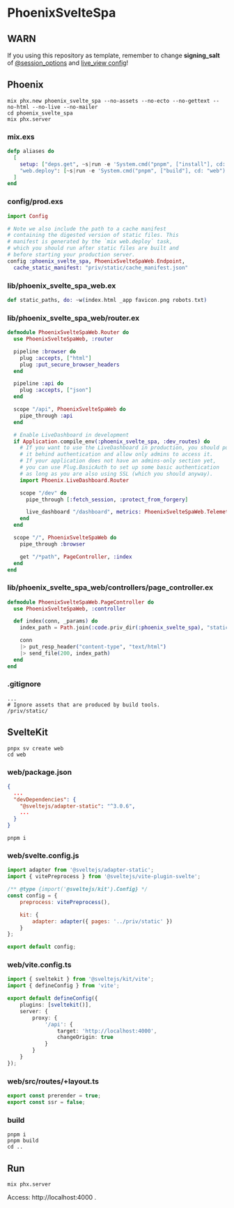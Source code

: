 # PhoenixSvelteSpa

## WARN

If you using this repository as template, remember to change **signing_salt** of [@session_options](blob/master/lib/phoenix_svelte_spa_web/endpoint.ex#L10) and [live_view config](blob/master/config/config.exs#L22)!

## Phoenix

```shell
mix phx.new phoenix_svelte_spa --no-assets --no-ecto --no-gettext --no-html --no-live --no-mailer
cd phoenix_svelte_spa
mix phx.server
```

### mix.exs

```elixir
defp aliases do
  [
    setup: ["deps.get", ~s|run -e 'System.cmd("pnpm", ["install"], cd: "web")'|],
    "web.deploy": [~s|run -e 'System.cmd("pnpm", ["build"], cd: "web")'|]
  ]
end
```

### config/prod.exs

```elixir
import Config

# Note we also include the path to a cache manifest
# containing the digested version of static files. This
# manifest is generated by the `mix web.deploy` task,
# which you should run after static files are built and
# before starting your production server.
config :phoenix_svelte_spa, PhoenixSvelteSpaWeb.Endpoint,
  cache_static_manifest: "priv/static/cache_manifest.json"
```

### lib/phoenix_svelte_spa_web.ex

```elixir
def static_paths, do: ~w(index.html _app favicon.png robots.txt)
```

### lib/phoenix_svelte_spa_web/router.ex

```elixir
defmodule PhoenixSvelteSpaWeb.Router do
  use PhoenixSvelteSpaWeb, :router

  pipeline :browser do
    plug :accepts, ["html"]
    plug :put_secure_browser_headers
  end

  pipeline :api do
    plug :accepts, ["json"]
  end

  scope "/api", PhoenixSvelteSpaWeb do
    pipe_through :api
  end

  # Enable LiveDashboard in development
  if Application.compile_env(:phoenix_svelte_spa, :dev_routes) do
    # If you want to use the LiveDashboard in production, you should put
    # it behind authentication and allow only admins to access it.
    # If your application does not have an admins-only section yet,
    # you can use Plug.BasicAuth to set up some basic authentication
    # as long as you are also using SSL (which you should anyway).
    import Phoenix.LiveDashboard.Router

    scope "/dev" do
      pipe_through [:fetch_session, :protect_from_forgery]

      live_dashboard "/dashboard", metrics: PhoenixSvelteSpaWeb.Telemetry
    end
  end

  scope "/", PhoenixSvelteSpaWeb do
    pipe_through :browser

    get "/*path", PageController, :index
  end
end
```

### lib/phoenix_svelte_spa_web/controllers/page_controller.ex

```elixir
defmodule PhoenixSvelteSpaWeb.PageController do
  use PhoenixSvelteSpaWeb, :controller

  def index(conn, _params) do
    index_path = Path.join(:code.priv_dir(:phoenix_svelte_spa), "static/index.html")

    conn
    |> put_resp_header("content-type", "text/html")
    |> send_file(200, index_path)
  end
end
```

### .gitignore

```
...
# Ignore assets that are produced by build tools.
/priv/static/
```

## SvelteKit

```shell
pnpx sv create web
cd web
```

### web/package.json

```json
{
  ...
  "devDependencies": {
    "@sveltejs/adapter-static": "^3.0.6",
	...
  }
}
```

```shell
pnpm i
```

### web/svelte.config.js

```javascript
import adapter from '@sveltejs/adapter-static';
import { vitePreprocess } from '@sveltejs/vite-plugin-svelte';

/** @type {import('@sveltejs/kit').Config} */
const config = {
	preprocess: vitePreprocess(),

	kit: {
		adapter: adapter({ pages: '../priv/static' })
	}
};

export default config;
```

### web/vite.config.ts

```typescript
import { sveltekit } from '@sveltejs/kit/vite';
import { defineConfig } from 'vite';

export default defineConfig({
	plugins: [sveltekit()],
	server: {
		proxy: {
			'/api': {
				target: 'http://localhost:4000',
				changeOrigin: true
			}
		}
	}
});
```

### web/src/routes/+layout.ts

```typescript
export const prerender = true;
export const ssr = false;
```

### build

```shell
pnpm i
pnpm build
cd ..
```

## Run

```shell
mix phx.server
```

Access: http://localhost:4000 .
